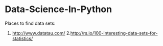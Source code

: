# Data-Science-In-Python

Places to find data sets:
1. http://www.datatau.com/
2.http://rs.io/100-interesting-data-sets-for-statistics/
